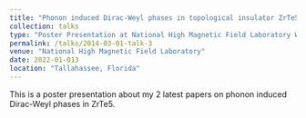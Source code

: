 ```yaml
---
title: "Phonon induced Dirac-Weyl phases in topological insulator ZrTe5"
collection: talks
type: "Poster Presentation at National High Magnetic Field Laboratory Winter School"
permalink: /talks/2014-03-01-talk-3
venue: "National High Magnetic Field Laboratory"
date: 2022-01-013
location: "Tallahassee, Florida"
---
```


This is a poster presentation about my 2 latest papers on phonon induced Dirac-Weyl phases in ZrTe5.

